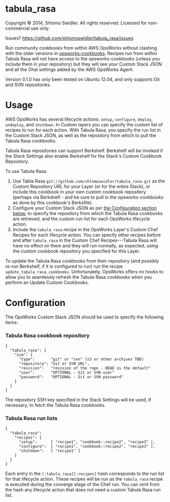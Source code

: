 tabula_rasa
===========

Copyright &copy; 2014, Shlomo Swidler. All rights reserved. 
Licensed for non-commercial use only.

Issues? https://github.com/shlomoswidler/tabula_rasa/issues

Run community cookbooks from within AWS OpsWorks without clashing with the older versions in [opsworks-cookbooks](https://github.com/aws/opsworks-cookbooks). Recipes run from within Tabula Rasa will not have access to the opsworks-cookbooks (unless you include them in your repository) but they will see your Custom Stack JSON and all the Ohai settings added by the AWS OpsWorks Agent.

Version 0.1.0 has only been tested on Ubuntu 12.04, and only supports Git and SVN repositories.

# Usage
AWS OpsWorks has several lifecycle actions: `setup`, `configure`, `deploy`, `undeploy`, and `shutdown`. In Custom layers you can specify the custom list of recipes to run for each action. With Tabula Rasa, you specify the run list in the Custom Stack JSON, as well as the repository from which to pull the Tabula Rasa cookbooks.

Tabula Rasa repositories can support Berkshelf. Berkshelf will be invoked if the Stack Settings also enable Berkshelf for the Stack's Custom Cookbook Repository.

To use Tabula Rasa:

1. Use Tabla Rasa `git://github.com/shlomoswidler/tabula_rasa.git` as the Custom Repository URL for your Layer (or for the entire Stack), or include this cookbook in your own custom cookbook repository (perhaps via Berkshelf - and be sure to pull in the opsworks-cookbooks as done by this cookbook's Berksfile).
2. Configure your Custom Stack JSON as per [the Configuration section below](#configuration), to specify the repository from which the Tabula Rasa cookbooks are retrieved, and the custom run list for each OpsWorks lifecycle action.
3. Include the `tabula_rasa` recipe in the OpsWorks Layer's Custom Chef Recipes for each lifecycle action. You can specify other recipes before and after `tabula_rasa` in the Custom Chef Recipes---Tabula Rasa will have no effect on them and they will run normally, as expected, using the custom cookbook repository you specified for this Layer.

To update the Tabula Rasa cookbooks from their repository (and possibly re-run Berkshelf, if it is configured to run) run the recipe `update_tabula_rasa_cookbooks`. Unfortunately, OpsWorks offers no hooks to allow you to seamlessly refresh the Tabula Rasa cookbooks when you perform an Update Custom Cookbooks.

# Configuration
The OpsWorks Custom Stack JSON should be used to specify the following items:

### Tabula Rasa cookbook repository
```
{ 
  "tabula_rasa": {
    "scm": {
      "type":       "git" or "svn" (s3 or other archives TBD)
      "repository": "Git or SVN URL",
      "revision":   "revision of the repo - HEAD is the default"
      "user":       "OPTIONAL - Git or SVN user"
      "password":   "OPTIONAL - Git or SVN password"
    }
  }
}
```

The repository SSH key specified in the Stack Settings will be used, if necessary, to fetch the Tabula Rasa cookbooks.

### Tabula Rasa run lists
```
{
  "tabula_rasa":
    "recipes": {
      "setup":      [ "recipe1", "cookbook::recipe2", "recipe3" ],
      "configure":  [ "recipe1", "cookbook::recipe2", "recipe3" ],
      "shutdown":   [ "recipe1" ]
    }
  }
}
```

Each entry in the `[:tabula_rasa][:recipes]` hash corresponds to the run list for that lifecycle action. These recipes will be run as the `tabula_rasa` recipe is executed during the converge stage of the Chef run. You can omit from the hash any lifecycle action that does not need a custom Tabula Rasa run list.


